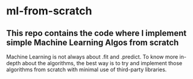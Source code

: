 # ml-from-scratch
## This repo contains the code where I implement simple Machine Learning Algos from scratch

Machine Learning is not always about .fit and .predict.
To know more in-depth about the algorithms, the best way is to try and implement those algorithms from scratch with minimal use of third-party libraries.
